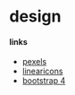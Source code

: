 # design

#### links

- [pexels](https://www.pexels.com/)
- [linearicons](https://linearicons.com)
- [bootstrap 4](https://github.com/twbs/bootstrap/tree/v4-dev)
